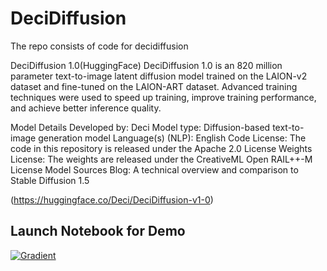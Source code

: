 # DeciDiffusion
The repo consists of code for decidiffusion

DeciDiffusion 1.0(HuggingFace)
DeciDiffusion 1.0 is an 820 million parameter text-to-image latent diffusion model trained on the LAION-v2 dataset and fine-tuned on the LAION-ART dataset. Advanced training techniques were used to speed up training, improve training performance, and achieve better inference quality.

Model Details
Developed by: Deci
Model type: Diffusion-based text-to-image generation model
Language(s) (NLP): English
Code License: The code in this repository is released under the Apache 2.0 License
Weights License: The weights are released under the CreativeML Open RAIL++-M License
Model Sources
Blog: A technical overview and comparison to Stable Diffusion 1.5

(https://huggingface.co/Deci/DeciDiffusion-v1-0)

## Launch Notebook for Demo

[![Gradient](https://assets.paperspace.io/img/gradient-badge.svg)](https://console.paperspace.com/github/gradient-ai/DeciDiffusion?machine=Free-GPU)
